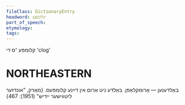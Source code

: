 ```yaml
---
fileClass: DictionaryEntry
headword: קלומפּע
part_of_speech: 
etymology: 
tags: 
---
```

קלומפּע
־ס
די
'clog'

NORTHEASTERN
==============

באַלדענען — אַרומקלאַפּן. באַלדע ניט אַרום אין דײַנע קלומפּעס.
{מאַרק, "אונדזער ליטווישער ייִדיש" (1951): 467}
